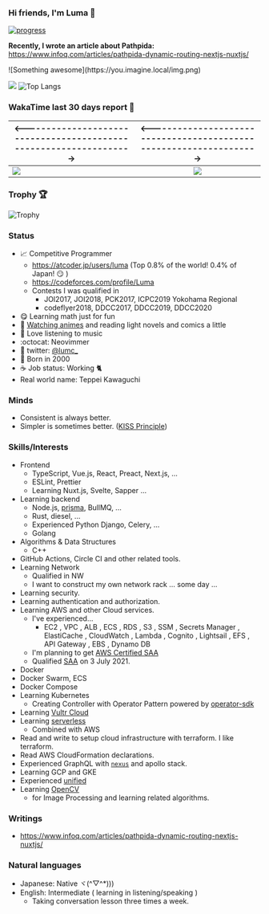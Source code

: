 ### Hi friends, I'm Luma 🌟

[![progress](https://github.com/LumaKernel/LumaKernel/workflows/progress/badge.svg)](https://github.com/LumaKernel/LumaKernel/actions?query=workflow%3Aprogress)

**Recently, I wrote an article about Pathpida:** https://www.infoq.com/articles/pathpida-dynamic-routing-nextjs-nuxtjs/


!\[Something awesome\](https:<span></span>//you.imagine.local/img.png)

![](https://github-readme-stats.vercel.app/api?username=LumaKernel&count_private=true)
![Top Langs](https://github-readme-stats.vercel.app/api/top-langs/?username=LumaKernel&layout=compact)

### WakaTime last 30 days report 🐾

| \<------------------------------------------------------------------\> | \<------------------------------------------------------------------\> |
| ------------- |:-------------:|
| [![](https://wakatime.com/share/@luma/9db3eb0e-f37e-4147-a591-644760d4ecc9.svg)](https://wakatime.com/share/@luma/9db3eb0e-f37e-4147-a591-644760d4ecc9.svg) | [![](https://wakatime.com/share/@luma/4b3f5e09-c915-42d1-9aa0-b711d5806a10.svg)](https://wakatime.com/share/@luma/4b3f5e09-c915-42d1-9aa0-b711d5806a10.svg) |

### Trophy 🏆

![Trophy](https://github-profile-trophy.vercel.app/?username=LumaKernel&row=1&column=8)

### Status

- 📈 Competitive Programmer
  + https://atcoder.jp/users/luma (Top 0.8% of the world! 0.4% of Japan! :smirk: )
  + https://codeforces.com/profile/Luma
  + Contests I was qualified in
    - <span title="日本情報オリンピック">JOI2017, JOI2018</span>, <span title="パソコン甲子園">PCK2017</span>, <span title="International Collagiate Programming Contest">ICPC2019 Yokohama Regional</span>
    - codeflyer2018, <span title="ディスカバリーチャンネルコードコンテスト, ちなみに2018は存在しない">DDCC2017, DDCC2019, DDCC2020</span>
- 😋 Learning math just for fun
- 🗾 [Watching animes](https://scrapbox.io/luma/%E3%82%A2%E3%83%8B%E3%83%A1) and reading light novels and comics a little
- 🎵 Love listening to music
- :octocat: Neovimmer
- 🔵 twitter: [@lumc_](https://twitter.com/lumc_)
- 🥳 Born in 2000
- ☕ Job status: Working :cat2:
- Real world name: Teppei Kawaguchi


### Minds

- Consistent is always better.
- Simpler is sometimes better. ([KISS Principle](https://en.wikipedia.org/wiki/KISS_principle))

### Skills/Interests

- Frontend
  - TypeScript, Vue.js, React, Preact, Next.js, ...
  - ESLint, Prettier
  - Learning Nuxt.js, Svelte, Sapper ...
- Learning backend
  - Node.js, [prisma](https://github.com/prisma/prisma), BullMQ, ...
  - Rust, diesel, ...
  - Experienced Python Django, Celery, ...
  - Golang
- Algorithms & Data Structures
  - C++
- GitHub Actions, Circle CI and other related tools.
- Learning Network
  - Qualified in <span title="ネットワークスペシャリスト">NW</span>
  - I want to construct my own network rack ... some day ...
- Learning security.
- Learning authentication and authorization.
- Learning <span title="Amazon Web Services">AWS</span> and other Cloud services.
  - I've experienced...
    - <span title="Elastic Computing Cloud">EC2</span>
, <span title="Virtual Private Cloud">VPC</span>
, <span title="Application Load Balancer">ALB</span>
, <span title="Elastic Container Service">ECS</span>
, <span title="Relational Database Service">RDS</span>
, <span title="Simple Storage Service">S3</span>
, <span title="Systems Manager">SSM</span>
, Secrets Manager
, ElastiCache
, CloudWatch
, Lambda
, Cognito
, Lightsail
, <span title="Elastic File System">EFS</span>
, API Gateway
, <span title="Elastic Block Store">EBS</span>
, Dynamo DB
  - I'm planning to get <a title="AWS Certified Solutions Architect – Associate" href="https://aws.amazon.com/certification/certified-solutions-architect-associate/">AWS Certified SAA</a>
  - Qualified [SAA](https://www.credly.com/badges/33929ed3-124e-462d-b620-b78047e0c791/public_url) on 3 July 2021.
- Docker
- Docker Swarm, ECS
- Docker Compose
- Learning Kubernetes
  - Creating Controller with Operator Pattern powered by [operator-sdk](https://github.com/operator-framework/operator-sdk)
- Learning [Vultr Cloud](https://www.vultr.com/)
- Learning [serverless](https://www.serverless.com/)
  - Combined with AWS
- Read and write to setup cloud infrastructure with terraform. I like terraform.
- Read <span title="Amazon Web Services">AWS</span> CloudFormation declarations.
- Experienced GraphQL with [`nexus`](https://github.com/graphql-nexus/nexus) and apollo stack.
- Learning GCP and GKE
- Experienced [unified](https://unifiedjs.com/)
- Learning [OpenCV](https://opencv.org/)
  - for Image Processing and learning related algorithms.

### Writings

- https://www.infoq.com/articles/pathpida-dynamic-routing-nextjs-nuxtjs/

### Natural languages

- Japanese: Native ヾ(^▽^*)))
- English: Intermediate ( learning in listening/speaking )
  - Taking conversation lesson three times a week.
